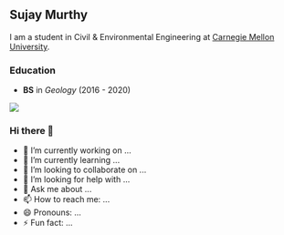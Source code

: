 ## Sujay Murthy

I am a student in Civil & Environmental Engineering at [Carnegie Mellon University](https://www.cmu.edu/cee/).

### Education

* **BS** in _Geology_ (2016 - 2020)

![](https://img-cdn.tnwcdn.com/image?url=https%3A%2F%2Fpbs.twimg.com%2Fprofile_images%2F1179819834307039238%2FmhflsVfY.jpg&signature=dd78cbe42755f4e2a5e211b89f7c5084)
### Hi there 👋

- 🔭 I’m currently working on ...
- 🌱 I’m currently learning ...
- 👯 I’m looking to collaborate on ...
- 🤔 I’m looking for help with ...
- 💬 Ask me about ...
- 📫 How to reach me: ...
- 😄 Pronouns: ...
- ⚡ Fun fact: ...

<!--
**sujaymurty/sujaymurty** is a ✨ _special_ ✨ repository because its `README.md` (this file) appears on your GitHub profile.

Here are some ideas to get you started:

- 🔭 I’m currently working on ...
- 🌱 I’m currently learning ...
- 👯 I’m looking to collaborate on ...
- 🤔 I’m looking for help with ...
- 💬 Ask me about ...
- 📫 How to reach me: ...
- 😄 Pronouns: ...
- ⚡ Fun fact: ...
-->
